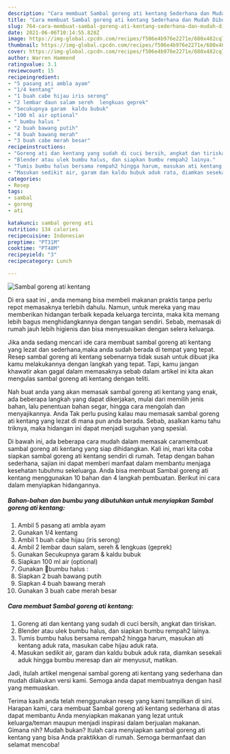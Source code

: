 ```yaml
---
description: "Cara membuat Sambal goreng ati kentang Sederhana dan Mudah Dibuat"
title: "Cara membuat Sambal goreng ati kentang Sederhana dan Mudah Dibuat"
slug: 764-cara-membuat-sambal-goreng-ati-kentang-sederhana-dan-mudah-dibuat
date: 2021-06-06T10:14:55.828Z
image: https://img-global.cpcdn.com/recipes/f506e4b976e2271e/680x482cq70/sambal-goreng-ati-kentang-foto-resep-utama.jpg
thumbnail: https://img-global.cpcdn.com/recipes/f506e4b976e2271e/680x482cq70/sambal-goreng-ati-kentang-foto-resep-utama.jpg
cover: https://img-global.cpcdn.com/recipes/f506e4b976e2271e/680x482cq70/sambal-goreng-ati-kentang-foto-resep-utama.jpg
author: Warren Hammond
ratingvalue: 3.1
reviewcount: 15
recipeingredient:
- "5 pasang ati ambla ayam"
- "1/4 kentang"
- "1 buah cabe hijau iris serong"
- "2 lembar daun salam sereh  lengkuas geprek"
- "Secukupnya garam  kaldu bubuk"
- "100 ml air optional"
- " bumbu halus "
- "2 buah bawang putih"
- "4 buah bawang merah"
- "3 buah cabe merah besar"
recipeinstructions:
- "Goreng ati dan kentang yang sudah di cuci bersih, angkat dan tiriskan."
- "Blender atau ulek bumbu halus, dan siapkan bumbu rempah2 lainya."
- "Tumis bumbu halus bersama rempah2 hingga harum, masukan ati kentang aduk rata, masukan cabe hijau aduk rata."
- "Masukan sedikit air, garam dan kaldu bubuk aduk rata, diamkan sesekali aduk hingga bumbu meresap dan air menyusut, matikan."
categories:
- Resep
tags:
- sambal
- goreng
- ati

katakunci: sambal goreng ati 
nutrition: 134 calories
recipecuisine: Indonesian
preptime: "PT31M"
cooktime: "PT48M"
recipeyield: "3"
recipecategory: Lunch

---
```



![Sambal goreng ati kentang](https://img-global.cpcdn.com/recipes/f506e4b976e2271e/680x482cq70/sambal-goreng-ati-kentang-foto-resep-utama.jpg)

Di era  saat ini , anda memang bisa membeli makanan praktis tanpa perlu repot memasaknya terlebih dahulu. Namun, untuk mereka yang mau memberikan hidangan terbaik kepada keluarga tercinta, maka kita memang lebih bagus menghidangkannya dengan tangan sendiri. Sebab, memasak di rumah jauh lebih higienis dan bisa menyesuaikan dengan selera keluarga.

Jika anda sedang mencari ide cara membuat sambal goreng ati kentang yang lezat dan sederhana,maka anda sudah berada di tempat yang tepat. Resep sambal goreng ati kentang  sebenarnya tidak susah untuk dibuat jika kamu melakukannya dengan langkah yang tepat. Tapi, kamu jangan khawatir akan gagal dalam memasaknya 
sebab dalam artikel ini kita akan mengulas sambal goreng ati kentang dengan teliti.  



Nah buat anda yang akan memasak sambal goreng ati kentang yang enak, ada beberapa langkah yang dapat dikerjakan, mulai dari memilih jenis bahan, lalu penentuan bahan segar, hingga cara mengolah dan menyajikannya. Anda Tak perlu pusing kalau mau memasak sambal goreng ati kentang yang lezat di mana pun anda berada. Sebab, asalkan kamu  tahu triknya, maka hidangan ini dapat menjadi suguhan yang spesial.

Di bawah ini, ada beberapa cara mudah dalam memasak caramembuat sambal goreng ati kentang yang siap dihidangkan. Kali ini, mari kita coba siapkan sambal goreng ati kentang sendiri di rumah. Tetap dengan bahan sederhana, sajian ini dapat memberi manfaat dalam membantu menjaga kesehatan tubuhmu sekeluarga. Anda bisa membuat Sambal goreng ati kentang menggunakan 10 bahan dan 4 langkah pembuatan. Berikut ini cara dalam menyiapkan hidangannya.

<!--inarticleads1-->

##### Bahan-bahan dan bumbu yang dibutuhkan untuk menyiapkan Sambal goreng ati kentang:

1. Ambil 5 pasang ati ambla ayam
1. Gunakan 1/4 kentang
1. Ambil 1 buah cabe hijau (iris serong)
1. Ambil 2 lembar daun salam, sereh &amp; lengkuas (geprek)
1. Gunakan Secukupnya garam &amp; kaldu bubuk
1. Siapkan 100 ml air (optional)
1. Gunakan  📍bumbu halus :
1. Siapkan 2 buah bawang putih
1. Siapkan 4 buah bawang merah
1. Gunakan 3 buah cabe merah besar




<!--inarticleads2-->

##### Cara membuat Sambal goreng ati kentang:

1. Goreng ati dan kentang yang sudah di cuci bersih, angkat dan tiriskan.
1. Blender atau ulek bumbu halus, dan siapkan bumbu rempah2 lainya.
1. Tumis bumbu halus bersama rempah2 hingga harum, masukan ati kentang aduk rata, masukan cabe hijau aduk rata.
1. Masukan sedikit air, garam dan kaldu bubuk aduk rata, diamkan sesekali aduk hingga bumbu meresap dan air menyusut, matikan.




Jadi, itulah artikel mengenai  sambal goreng ati kentang  yang sederhana dan mudah dilakukan versi kami. Semoga anda dapat membuatnya dengan hasil yang memuaskan. 

Terima kasih anda telah menggunakan resep yang kami tampilkan di sini. Harapan kami, cara membuat  Sambal goreng ati kentang sederhana di atas dapat membantu Anda menyiapkan makanan yang lezat untuk keluarga/teman maupun menjadi inspirasi dalam berjualan makanan. Gimana nih? Mudah bukan? Itulah cara menyiapkan sambal goreng ati kentang yang bisa Anda praktikkan di rumah. Semoga bermanfaat dan selamat mencoba!

